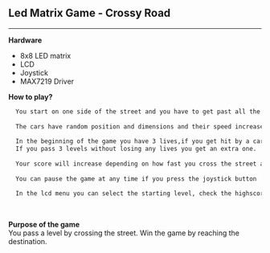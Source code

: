 ## Led Matrix Game - Crossy Road
<hr>

**Hardware**
  - 8x8 LED matrix
  - LCD
  - Joystick
  - MAX7219 Driver
  
 **How to play?** <br>
 ```bash
   You start on one side of the street and you have to get past all the obstacles like passing cars in order to reach the other side of the street. 
     
   The cars have random position and dimensions and their speed increases along with the level. 
     
   In the beginning of the game you have 3 lives,if you get hit by a car you lose a life and start over the level from start position. 
   If you pass 3 levels without losing any lives you get an extra one. 
     
   Your score will increase depending on how fast you cross the street and will decrease by 100 points for each life you lose. 
   
   You can pause the game at any time if you press the joystick button :) 
   
   In the lcd menu you can select the starting level, check the highscore, begin a new game or find out sources of information about this game from INFO option. 

  ```

<br>
  
  **Purpose of the game**<br>
    You pass a level by crossing the street. Win the game by reaching the destination.
